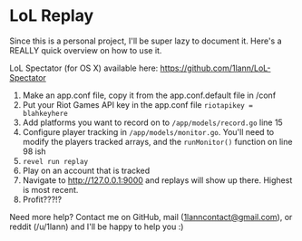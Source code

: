# LoL Replay

Since this is a personal project, I'll be super lazy to document it. Here's a REALLY quick overview
on how to use it.

LoL Spectator (for OS X) available here: https://github.com/1lann/LoL-Spectator

1. Make an app.conf file, copy it from the app.conf.default file in /conf
2. Put your Riot Games API key in the app.conf file `riotapikey = blahkeyhere`
3. Add platforms you want to record on to `/app/models/record.go` line 15
4. Configure player tracking in `/app/models/monitor.go`. You'll need to modify the players tracked arrays, and the `runMonitor()` function on line 98 ish
5. `revel run replay`
7. Play on an account that is tracked
6. Navigate to http://127.0.0.1:9000 and replays will show up there. Highest is most recent.
7. Profit???!?

Need more help? Contact me on GitHub, mail (1lanncontact@gmail.com), or reddit (/u/1lann) and I'll be happy to help you :)
